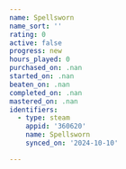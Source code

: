 ```yaml
---
name: Spellsworn
name_sort: ''
rating: 0
active: false
progress: new
hours_played: 0
purchased_on: .nan
started_on: .nan
beaten_on: .nan
completed_on: .nan
mastered_on: .nan
identifiers:
  - type: steam
    appid: '360620'
    name: Spellsworn
    synced_on: '2024-10-10'

---
```

